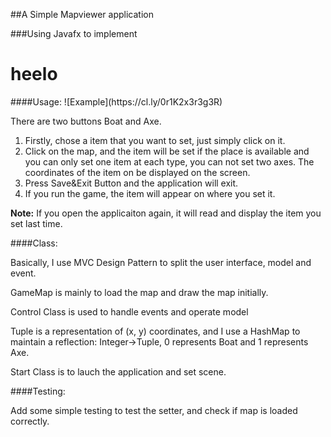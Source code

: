 ##A Simple Mapviewer application   
    
###Using Javafx to implement   
    
<h1>heelo</h1>        
####Usage:   
![Example](https://cl.ly/0r1K2x3r3g3R)

There are two buttons Boat and Axe.     
1. Firstly, chose a item that you want to set, just simply click on it.     
2. Click on the map, and the item will be set if the place is available and you can only set one item at each type, you can not set two axes. The coordinates of the item on be displayed on the screen.         
3. Press Save&Exit Button and the application will exit.   
4. If you run the game, the item will appear on where you set it.     
    
**Note:**  If you open the applicaiton again, it will read and display the item you set last time.

####Class:    

Basically, I use MVC Design Pattern to split the user interface, model and event.       
    
GameMap is mainly to load the map and draw the map initially.    
   
Control Class is used to handle events and operate model    

Tuple is a representation of (x, y) coordinates, and I use a HashMap to maintain a reflection: Integer->Tuple, 0 represents Boat and 1 represents Axe.

Start Class is to lauch the application and set scene.  
  

####Testing:  
    
Add some simple testing to test the setter, and check if map is loaded correctly.

